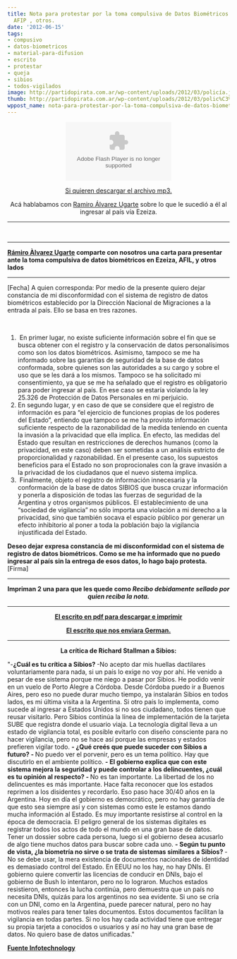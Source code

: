 ```yaml
---
title: Nota para protestar por la toma compulsiva de Datos Biométricos en Ezeiza,
  AFIP , otros.
date: '2012-06-15'
tags:
- compusivo
- datos-biometricos
- material-para-difusion
- escrito
- protestar
- queja
- sibios
- todos-vigilados
image: http://partidopirata.com.ar/wp-content/uploads/2012/03/policía.jpg
thumb: http://partidopirata.com.ar/wp-content/uploads/2012/03/polic%C3%ADa-150x150.jpg
wppost_name: nota-para-protestar-por-la-toma-compulsiva-de-datos-biometricos-en-ezeiza-afip-otros
---
```


<center>
<center><object id="player1191700" width="240" height="133" classid="clsid:d27cdb6e-ae6d-11cf-96b8-444553540000" codebase="http://download.macromedia.com/pub/shockwave/cabs/flash/swflash.cab#version=6,0,40,0"><param name="AllowScriptAccess" value="always" /><param name="allowFullScreen" value="true" /><param name="wmode" value="transparent" /><param name="src" value="http://www.ivoox.com/playerivoox_ee_1191700_1.html" /><param name="allowfullscreen" value="true" /><param name="allowscriptaccess" value="always" /><embed id="player1191700" width="240" height="133" type="application/x-shockwave-flash" src="http://www.ivoox.com/playerivoox_ee_1191700_1.html" AllowScriptAccess="always" allowFullScreen="true" wmode="transparent" allowfullscreen="true" allowscriptaccess="always" /></object></center></center>
<p style="text-align: center;"><a href="http://www.ivoox.com/charlando-ramiro-alvarez-ugarte-sobre-privacidad-y_md_1191700_1.mp3" target="_blank">Si quieren descargar el archivo mp3.</a></p>
<p style="text-align: center;">Acá hablabamos con <a href="https://twitter.com/@ramiroau" target="_blank"> Ramiro Álvarez Ugarte</a> sobre lo que le sucedió a él al ingresar al país vía Ezeiza.</p>


<hr />

&nbsp;

<hr />

<strong><a href="https://twitter.com/ramiroau" target="_blank">Rámiro Àlvarez Ugarte</a> comparte con nosotros una carta para presentar ante la toma compulsiva de datos biométricos en Ezeiza, AFIL, y otros lados</strong>

<hr />
<p style="text-align: left;">[Fecha]
A quien corresponda:
Por medio de la presente quiero dejar constancia de mi disconformidad con el sistema de registro de datos biométricos establecido por la Dirección Nacional de Migraciones a la entrada al país. Ello se basa en tres razones.</p>
&nbsp;
<ol>
	<li style="text-align: left;"> En primer lugar, no existe suficiente información sobre el fin que se busca obtener con el registro y la conservación de datos personalísimos como son los datos biométricos.
Asimismo, tampoco se me ha informado sobre las garantías de seguridad de la base de datos conformada, sobre quienes son las autoridades a su cargo y sobre el uso que se les dará a los mismos. Tampoco se ha solicitado mi consentimiento, ya que se me ha señalado que el registro es obligatorio para poder ingresar al país. En ese caso se estaría violando la ley 25.326 de Protección de Datos Personales en mi perjuicio.</li>
	<li style="text-align: left;">En segundo lugar, y en caso de que se considere que el registro de información es para “el ejercicio de funciones propias de los poderes del Estado”, entiendo que tampoco se me ha provisto información suficiente respecto de la razonabilidad de la medida teniendo en cuenta la invasión a la privacidad que ella implica. En efecto, las medidas del Estado que resultan en restricciones de derechos humanos (como la privacidad, en este caso) deben ser sometidas a un análisis estrícto de proporcionalidad y razonabilidad. En el presente caso, los supuestos beneficios para el Estado no son proprocionales con la grave invasión a la privacidad de los ciudadanos que el nuevo sistema implica.</li>
	<li style="text-align: left;"> Finalmente, objeto el registro de información innecesaria y la conformación de la base de datos SIBIOS que busca cruzar información y ponerla a disposición de todas las fuerzas de seguridad de la Argentina y otros organismos públicos. El establecimiento de una “sociedad de vigilancia” no sólo importa una violación a mi derecho a la privacidad, sino que también socava el espacio público por generar un efecto inhibitorio al poner a toda la población bajo la vigilancia injustificada del Estado.</li>
</ol>
<p style="text-align: left;"><strong>Deseo dejar expresa constancia de mi disconformidad con el sistema de registro de datos biométricos. Como se me ha informado que no puedo ingresar al país sin la entrega de esos datos, lo hago bajo protesta.</strong>
[Firma]</p>


<hr />
<p style="text-align: center;"><strong>Impriman 2 una para que les quede como <em>Recibo debidamente sellado por quien reciba la nota.</em></strong></p>


<hr />
<p style="text-align: center;"><strong><a href="http://partidopirata.com.ar/wp-content/uploads/2012/06/PDFOnline.pdf">El escrito en pdf para descargar e imprimir</a></strong></p>
<p style="text-align: center;"><strong><a href="http://partidopirata.com.ar/4758/escrito-para-protestar-por-la-toma-compulsiva-de-datos-biometricos-aeropuerto-de-ezeiza-afip-otros">El escrito que nos enviara German.</a></strong></p>


<hr />
<p style="text-align: center;"><strong>La crítica de Richard Stallman a Sibios:</strong></p>
"-<strong>¿Cuál es tu crítica a Sibios?
</strong>-No acepto dar mis huellas dactilares voluntariamente para nada, si un país lo exige no voy por ahí. He venido a pesar de ese sistema porque me niego a pasar por Sibios. He podido venir en un vuelo de Porto Alegre a Córdoba. Desde Córdoba puedo ir a Buenos Aires, pero eso no puede durar mucho tiempo, ya instalarán Sibios en todos lados, es mi última visita a la Argentina. Si otro país lo implementa, como sucede al ingresar a Estados Unidos si no sos ciudadano, todos tienen que reusar visitarlo. Pero Sibios continúa la línea de implementación de la tarjeta SUBE que registra donde el usuario viaja. La tecnología digital lleva a un estado de vigilancia total, es posible evitarlo con diseño consciente para no hacer vigilancia, pero no se hace así porque las empresas y estados prefieren vigilar todo.
<strong>
- ¿Qué creés que puede suceder con Sibios a futuro?
</strong><strong>- </strong>No puedo ver el porvenir, pero es un tema político. Hay que discutirlo en el ambiente político.
<strong>
- El gobierno explica que con este sistema mejora la seguridad y puede controlar a los delincuentes, ¿cuál es tu opinión al respecto?
</strong><strong>- </strong>No es tan importante. La libertad de los no delincuentes es más importante. Hace falta reconocer que los estados reprimen a los disidentes y recordarlo. Eso paso hace 30/40 años en la Argentina. Hoy en día el gobierno es democrático, pero no hay garantía de que esto sea siempre así y con sistemas como este le estamos dando mucha información al Estado. Es muy importante resistirse al control en la época de democracia. El peligro general de los sistemas digitales es registrar todos los actos de todo el mundo en una gran base de datos. Tener un dossier sobre cada persona, luego si el gobierno desea acusarlo de algo tiene muchos datos para buscar sobre cada uno.
<strong>
- Según tu punto de vista, ¿la biometría no sirve o se trata de sistemas similares a Sibios?
</strong>- No se debe usar, la mera existencia de documentos nacionales de identidad es demasiado control del Estado. En EEUU no los hay, no hay DNIs. El gobierno quiere convertir las licencias de conducir en DNIs, bajo el gobierno de Bush lo intentaron, pero no lo lograron. Muchos estados resistieron, entonces la lucha continúa, pero demuestra que un país no necesita DNIs, quizás para los argentinos no sea evidente. Si uno se cría con un DNI, como en la Argentina, puede parecer natural, pero no hay motivos reales para tener tales documentos. Estos documentos facilitan la vigilancia en todas partes. Si no los hay cada actividad tiene que entregar su propia tarjeta a conocidos o usuarios y así no hay una gran base de datos. No quiero base de datos unificadas."

<strong> <a href="http://www.infotechnology.com/internet/RichardStallman-El-software-es-libre-o-es-injusto-20120608-0001.html" target="_blank">Fuente Infotechnology</a></strong>
